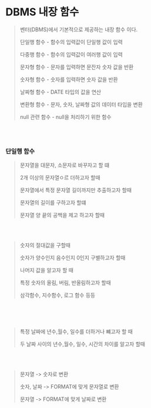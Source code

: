 # DBMS 내장 함수 

> 벤터(DBMS)에서 기본적으로 제공하는 내장 함수 이다.
> 
> 단일행 함수 - 함수의 입력값이 단일행 값이 입력 
> 
> 다중행 함수 - 함수의 입력값이 여러행 값이 입력
> 
> 문자형 함수 - 문자를 입력하면 문잔자 숫자 값을 반환 
> 
> 숫자형 함수 - 숫자를 입력하면 숫자 값을 반환
> 
> 날짜형 함수 - DATE 타입의 값을 연산 
> 
> 변환형 함수 - 문자, 숫자, 날짜형 값의 데이터 타입을 변환 
> 
> null 관련 함수 - null을 처리하기 위한 함수

<br>
<br>

###  단일행 함수 

> 문자열을 대문자, 소문자로 바꾸자고 할 떄
> 
> 2개 이상의 문자열ㅇ르 더하고자 할때 
> 
> 문자열에서 특정 문자열 길이까지만 추출하고자 할때
> 
> 문자열의 길이를 구하고자 할떄 
> 
> 문자열 양 끝의 공백을 제고 하고자 할때 


<br>
<br>

> 숫자의 절대값을 구할때 
> 
> 숫자가 양수인지 음수인지 0인지 구별하고자 할때 
> 
> 나머지 값을 알고자 할 때
> 
> 특정 숫자의 올림, 버림, 반올림하고자 할때 
> 
> 삼각함수, 지수함수, 로그 함수 등등 


<br>
<br>
<br>

> 특정 날짜에 년수,월수, 일수를 더하거나 뺴고자 할 때
> 
> 두 날짜 사이의 년수,월수, 일수, 시간의 차이를 알고자 할때 

<br>
<br>

> 문자열 -> 숫자로 변환 
> 
> 숫자, 날짜 -> FORMAT에 맞게 문자열로 변환 
> 
> 문자열 -> FORMAT에 맞게 날짜로 변환 

